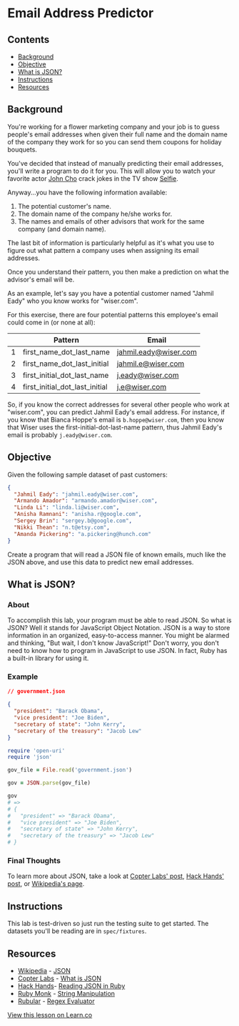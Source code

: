 

# Email Address Predictor

## Contents

* [Background](#background)
* [Objective](#objective)
* [What is JSON?](#what-is-json)
* [Instructions](#instructions)
* [Resources](#resources)

## Background 

You're working for a flower marketing company and your job is to guess people's email addresses when given their full name and the domain name of the company they work for so you can send them coupons for holiday bouquets.

You've decided that instead of manually predicting their email addresses, you'll write a program to do it for you. This will allow you to watch your favorite actor [John Cho](http://www.imdb.com/name/nm0158626/) crack jokes in the TV show [Selfie](http://www.hulu.com/selfie).

Anyway...you have the following information available:

1. The potential customer's name.
2. The domain name of the company he/she works for.
3. The names and emails of other advisors that work for the same company (and domain name).

The last bit of information is particularly helpful as it's what you use to figure out what pattern a company uses when assigning its email addresses.

Once you understand their pattern, you then make a prediction on what the advisor's email will be.

As an example, let's say you have a potential customer named "Jahmil Eady" who you know works for "wiser.com".

For this exercise, there are four potential patterns this employee's email could come in (or none at all):

|        | Pattern                           | Email                |
|--------|-----------------------------------|----------------------|  
|1       |first_name_dot_last_name           |jahmil.eady@wiser.com |
|2       |first_name_dot_last_initial        |jahmil.e@wiser.com    |
|3       |first_initial_dot_last_name        |j.eady@wiser.com      |
|4       |first_initial_dot_last_initial     |j.e@wiser.com         |

So, if you know the correct addresses for several other people who work at "wiser.com", you can predict Jahmil Eady's email address. For instance, if you know that Bianca Hoppe's email is `b.hoppe@wiser.com`, then you know that Wiser uses the first-initial-dot-last-name pattern, thus Jahmil Eady's email is probably `j.eady@wiser.com`.

## Objective

Given the following sample dataset of past customers:

```json
{
  "Jahmil Eady": "jahmil.eady@wiser.com",
  "Armando Amador": "armando.amador@wiser.com",
  "Linda Li": "linda.li@wiser.com",
  "Anisha Ramnani": "anisha.r@google.com",
  "Sergey Brin": "sergey.b@google.com",
  "Nikki Thean": "n.t@etsy.com",
  "Amanda Pickering": "a.pickering@hunch.com"
}
```

Create a program that will read a JSON file of known emails, much like the JSON above, and use this data to predict new email addresses.

## What is JSON?

### About 

To accomplish this lab, your program must be able to read JSON. So what is JSON? Well it stands for JavaScript Object Notation. JSON is a way to store information in an organized, easy-to-access manner. You might be alarmed and thinking, "But wait, I don't know JavaScript!" Don't worry, you don't need to know how to program in JavaScript to use JSON. In fact, Ruby has a built-in library for using it.

### Example

```json
// government.json

{
  "president": "Barack Obama",
  "vice president": "Joe Biden",
  "secretary of state": "John Kerry",
  "secretary of the treasury": "Jacob Lew"
}
```

```ruby
require 'open-uri'
require 'json'

gov_file = File.read('government.json')

gov = JSON.parse(gov_file)

gov
# => 
# {
#   "president" => "Barack Obama",
#   "vice president" => "Joe Biden",
#   "secretary of state" => "John Kerry",
#   "secretary of the treasury" => "Jacob Lew"
# }
```

### Final Thoughts

To learn more about JSON, take a look at [Copter Labs' post](http://www.copterlabs.com/blog/json-what-it-is-how-it-works-how-to-use-it/), [Hack Hands' post](https://hackhands.com/ruby-read-json-file-hash/), or [Wikipedia's page](http://en.wikipedia.org/wiki/JSON).

## Instructions

This lab is test-driven so just run the testing suite to get started. The datasets you'll be reading are in `spec/fixtures`.

## Resources

* [Wikipedia](http://en.wikipedia.org/) - [JSON](http://en.wikipedia.org/wiki/JSON)
* [Copter Labs](http://www.copterlabs.com/) - [What is JSON](http://www.copterlabs.com/blog/json-what-it-is-how-it-works-how-to-use-it/)
* [Hack Hands](https://hackhands.com/)- [Reading JSON in Ruby](https://hackhands.com/ruby-read-json-file-hash/)
* [Ruby Monk](http://rubymonk.com/) - [String Manipulation](http://rubymonk.com/learning/books/1/chapters/5-strings/lessons/8-string-advanced)
* [Rubular](http://rubular.com/) - [Regex Evaluator](http://rubular.com/)

<a href='https://learn.co/lessons/email-guesser' data-visibility='hidden'>View this lesson on Learn.co</a>
